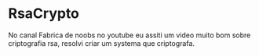 # RsaCrypto
No canal Fabrica de noobs no youtube eu assiti um video muito bom sobre criptografia rsa, resolvi criar um systema que criptografa.
